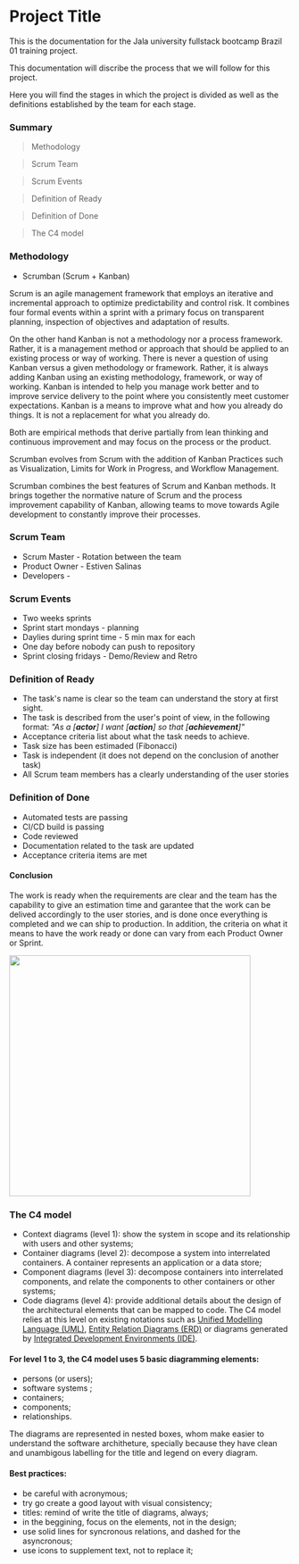 # Project Title

This is the documentation for the Jala university fullstack bootcamp Brazil 01 training project.

This documentation will discribe the process that we will follow for this project.

Here you will find the stages in which the project is divided as well as the definitions established by the team for each stage.

### Summary

> Methodology

> Scrum Team

> Scrum Events

> Definition of Ready

> Definition of Done

> The C4 model

### Methodology

 - Scrumban (Scrum + Kanban)

Scrum is an agile management framework that employs an iterative and incremental approach to optimize predictability and control risk. It combines four formal events within a sprint with a primary focus on transparent planning, inspection of objectives and adaptation of results.

On the other hand Kanban is not a methodology nor a process framework.
Rather, it is a management method or approach that should be
applied to an existing process or way of working. There is never
a question of using Kanban versus a given methodology or
framework. Rather, it is always adding Kanban using an existing
methodology, framework, or way of working. Kanban is intended
to help you manage work better and to improve service
delivery to the point where you consistently meet customer
expectations. Kanban is a means to improve what and how you
already do things. It is not a replacement for what you already
do.

Both are empirical methods that derive partially from lean thinking and continuous improvement and may focus on the process or the product.

Scrumban evolves from Scrum with the addition of Kanban Practices such as Visualization, Limits for Work in Progress, and Workflow Management.

Scrumban combines the best features of Scrum and Kanban methods. It brings together the normative nature of Scrum and the process improvement capability of Kanban, allowing teams to move towards Agile development to constantly improve their processes.

### Scrum Team

- Scrum Master - Rotation between the team
- Product Owner - Estiven Salinas
- Developers -

### Scrum Events

- Two weeks sprints
- Sprint start mondays - planning
- Daylies during sprint time - 5 min max for each
- One day before nobody can push to repository
- Sprint closing fridays - Demo/Review and Retro

### Definition of Ready

- The task's name is clear so the team can understand the story at first sight.
- The task is described from the user's point of view, in the following format:
  _"As a [**actor**] I want [**action**] so that [**achievement**]"_
- Acceptance criteria list about what the task needs to achieve.
- Task size has been estimaded (Fibonacci)
- Task is independent (it does not depend on the conclusion of another task)
- All Scrum team members has a clearly understanding of the user stories

### Definition of Done

- Automated tests are passing
- CI/CD build is passing
- Code reviewed
- Documentation related to the task are updated
- Acceptance criteria items are met

#### Conclusion
The work is ready when the requirements are clear and the team has the capability to give an estimation time and garantee that the work can be delived accordingly to the user stories, and is done once everything is completed and we can ship to production. In addition, the criteria on what it means to have the work ready or done can vary from each Product Owner or Sprint.

<img align="center" src="https://media-exp1.licdn.com/dms/image/C5112AQGYdPwuKG4yPw/article-inline_image-shrink_1000_1488/0/1520249448903?e=1672876800&v=beta&t=c82mrrLHU2HAQB4YxAIp5DBHlskfREpHUcpyWPDjORE" width="432"></img>

### The C4 model

- Context diagrams (level 1): show the system in scope and its relationship with users and other systems;
- Container diagrams (level 2): decompose a system into interrelated containers. A container represents an application or a data store;
- Component diagrams (level 3): decompose containers into interrelated components, and relate the components to other containers or other systems;
- Code diagrams (level 4): provide additional details about the design of the architectural elements that can be mapped to code. The C4 model relies at this level on existing notations such as [Unified Modelling Language (UML)](https://en.wikipedia.org/wiki/Unified_Modeling_Language), [Entity Relation Diagrams (ERD)](https://en.wikipedia.org/wiki/Entity%E2%80%93relationship_model) or diagrams generated by [Integrated Development Environments (IDE)](https://en.wikipedia.org/wiki/Integrated_development_environment).

#### For level 1 to 3, the C4 model uses 5 basic diagramming elements: 

- persons (or users);
- software systems ;
- containers;
- components;
- relationships.

The diagrams are represented in nested boxes, whom make easier to understand the software architheture, specially because they have clean and unambigous labelling for the title and legend on every diagram.

#### Best practices:

- be careful with acronymous;
- try go create a good layout with visual consistency;
- titles: remind of write the title of diagrams, always;
- in the beggining, focus on the elements, not in the design;
- use solid lines for syncronous relations, and dashed for the asyncronous;
- use icons to supplement text, not to replace it;
